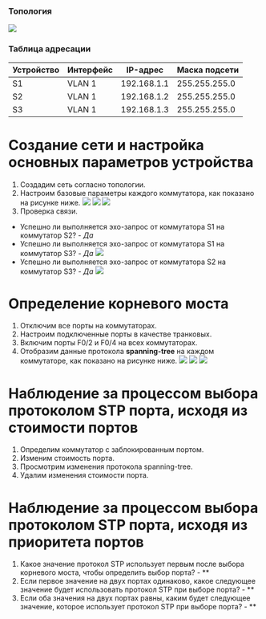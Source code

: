 ### Топология
![](https://github.com/devops-user/otus/blob/main/homeworks/homework_16/images/topo.png)

### Таблица адресации
| Устройство | Интерфейс | IP-адрес | Маска подсети |
--- | --- | --- | --- |
| S1 | VLAN 1 | 192.168.1.1 | 255.255.255.0 |
| S2 | VLAN 1 | 192.168.1.2 | 255.255.255.0 |
| S3 | VLAN 1 | 192.168.1.3 | 255.255.255.0 |

# Создание сети и настройка основных параметров устройства
1. Создадим сеть согласно топологии.
2. Настроим базовые параметры каждого коммутатора, как показано на рисунке ниже.
![](https://github.com/devops-user/otus/blob/main/homeworks/homework_16/images/S1_cfg.png)
![](https://github.com/devops-user/otus/blob/main/homeworks/homework_16/images/S2_cfg.png)
![](https://github.com/devops-user/otus/blob/main/homeworks/homework_16/images/S3_cfg.png)
3. Проверка связи.
  * Успешно ли выполняется эхо-запрос от коммутатора S1 на коммутатор S2?	- *Да*
  * Успешно ли выполняется эхо-запрос от коммутатора S1 на коммутатор S3?	- *Да*
![](https://github.com/devops-user/otus/blob/main/homeworks/homework_16/images/ping_S1.png)
  * Успешно ли выполняется эхо-запрос от коммутатора S2 на коммутатор S3?	- *Да*
![](https://github.com/devops-user/otus/blob/main/homeworks/homework_16/images/ping_S2.png)

# Определение корневого моста
1. Отключим все порты на коммутаторах.
2. Настроим подключенные порты в качестве транковых.
3. Включим порты F0/2 и F0/4 на всех коммутаторах.
4. Отобразим данные протокола **spanning-tree** на каждом коммутаторе, как показано на рисунке ниже.
![](https://github.com/devops-user/otus/blob/main/homeworks/homework_16/images/S1_stp.png)
![](https://github.com/devops-user/otus/blob/main/homeworks/homework_16/images/S2_stp.png)
![](https://github.com/devops-user/otus/blob/main/homeworks/homework_16/images/S3_stp.png)

#	Наблюдение за процессом выбора протоколом STP порта, исходя из стоимости портов
1. Определим коммутатор с заблокированным портом.
2. Изменим стоимость порта.
3. Просмотрим изменения протокола spanning-tree.
4. Удалим изменения стоимости порта.

# Наблюдение за процессом выбора протоколом STP порта, исходя из приоритета портов

1. Какое значение протокол STP использует первым после выбора корневого моста, чтобы определить выбор порта? - **
2. Если первое значение на двух портах одинаково, какое следующее значение будет использовать протокол STP при выборе порта? - **
3. Если оба значения на двух портах равны, каким будет следующее значение, которое использует протокол STP при выборе порта? - **
